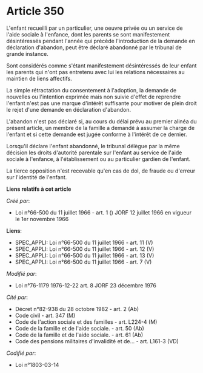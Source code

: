 # Article 350

L'enfant recueilli par un particulier, une oeuvre privée ou un service de l'aide sociale à l'enfance, dont les parents se
sont manifestement désintéressés pendant l'année qui précède l'introduction de la demande en déclaration d'abandon, peut être
déclaré abandonné par le tribunal de grande instance.

Sont considérés comme s'étant manifestement désintéressés de leur enfant les parents qui n'ont pas entretenu avec lui les
relations nécessaires au maintien de liens affectifs.

La simple rétractation du consentement à l'adoption, la demande de nouvelles ou l'intention exprimée mais non suivie d'effet
de reprendre l'enfant n'est pas une marque d'intérêt suffisante pour motiver de plein droit le rejet d'une demande en
déclaration d'abandon.

L'abandon n'est pas déclaré si, au cours du délai prévu au premier alinéa du présent article, un membre de la famille a
demandé à assumer la charge de l'enfant et si cette demande est jugée conforme à l'intérêt de ce dernier.

Lorsqu'il déclare l'enfant abandonné, le tribunal délègue par la même décision les droits d'autorité parentale sur l'enfant
au service de l'aide sociale à l'enfance, à l'établissement ou au particulier gardien de l'enfant.

La tierce opposition n'est recevable qu'en cas de dol, de fraude ou d'erreur sur l'identité de l'enfant.

**Liens relatifs à cet article**

_Créé par_:

  - Loi n°66-500 du 11 juillet 1966 - art. 1 () JORF 12 juillet 1966 en vigueur le 1er novembre 1966

**Liens**:

  - SPEC_APPLI: Loi n°66-500 du 11 juillet 1966 - art. 11 (V)
  - SPEC_APPLI: Loi n°66-500 du 11 juillet 1966 - art. 12 (V)
  - SPEC_APPLI: Loi n°66-500 du 11 juillet 1966 - art. 13 (V)
  - SPEC_APPLI: Loi n°66-500 du 11 juillet 1966 - art. 7 (V)

_Modifié par_:

  - Loi n°76-1179 1976-12-22 art. 8 JORF 23 décembre 1976

_Cité par_:

  - Décret n°82-938 du 28 octobre 1982 - art. 2 (Ab)
  - Code civil - art. 347 (M)
  - Code de l'action sociale et des familles - art. L224-4 (M)
  - Code de la famille et de l'aide sociale. - art. 50 (Ab)
  - Code de la famille et de l'aide sociale. - art. 61 (Ab)
  - Code des pensions militaires d'invalidité et de... - art. L161-3 (VD)

_Codifié par_:

  - Loi n°1803-03-14

